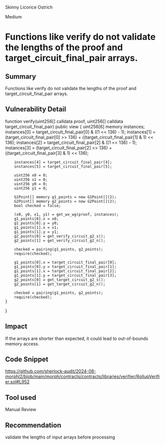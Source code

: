 Skinny Licorice Ostrich

Medium

# Functions like verify do not validate the lengths of the proof and target_circuit_final_pair arrays.

## Summary
Functions like verify do not validate the lengths of the proof and target_circuit_final_pair arrays.
## Vulnerability Detail
function verify(uint256[] calldata proof, uint256[] calldata target_circuit_final_pair) public view {
        uint256[6] memory instances;
        instances[0] = target_circuit_final_pair[0] & ((1 << 136) - 1);
        instances[1] = (target_circuit_final_pair[0] >> 136) + ((target_circuit_final_pair[1] & 1) << 136);
        instances[2] = target_circuit_final_pair[2] & ((1 << 136) - 1);
        instances[3] = (target_circuit_final_pair[2] >> 136) + ((target_circuit_final_pair[3] & 1) << 136);

        instances[4] = target_circuit_final_pair[4];
        instances[5] = target_circuit_final_pair[5];

        uint256 x0 = 0;
        uint256 x1 = 0;
        uint256 y0 = 0;
        uint256 y1 = 0;

        G1Point[] memory g1_points = new G1Point[](2);
        G2Point[] memory g2_points = new G2Point[](2);
        bool checked = false;

        (x0, y0, x1, y1) = get_wx_wg(proof, instances);
        g1_points[0].x = x0;
        g1_points[0].y = y0;
        g1_points[1].x = x1;
        g1_points[1].y = y1;
        g2_points[0] = get_verify_circuit_g2_s();
        g2_points[1] = get_verify_circuit_g2_n();

        checked = pairing(g1_points, g2_points);
        require(checked);

        g1_points[0].x = target_circuit_final_pair[0];
        g1_points[0].y = target_circuit_final_pair[1];
        g1_points[1].x = target_circuit_final_pair[2];
        g1_points[1].y = target_circuit_final_pair[3];
        g2_points[0] = get_target_circuit_g2_s();
        g2_points[1] = get_target_circuit_g2_n();

        checked = pairing(g1_points, g2_points);
        require(checked);
    }
}
## Impact
 If the arrays are shorter than expected, it could lead to out-of-bounds memory access.
## Code Snippet
https://github.com/sherlock-audit/2024-08-morphl2/blob/main/morph/contracts/contracts/libraries/verifier/RollupVerifier.sol#L952
## Tool used

Manual Review

## Recommendation
validate the lengths of input arrays before processing